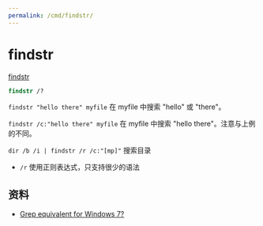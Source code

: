 ```yaml
---
permalink: /cmd/findstr/
---
```


# findstr

[findstr](https://technet.microsoft.com/en-us/library/bb490907.aspx)

```cmd
findstr /?
```

`findstr "hello there" myfile`
在 myfile 中搜索 "hello" 或 "there"。

`findstr /c:"hello there" myfile`
在 myfile 中搜索 "hello there"。注意与上例的不同。

`dir /b /i | findstr /r /c:"[mp]"`
搜索目录

- `/r` 使用正则表达式，只支持很少的语法


## 资料

- [Grep equivalent for Windows 7?](https://superuser.com/questions/300815/)
